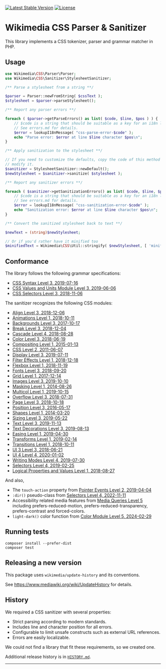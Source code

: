 [![Latest Stable Version]](https://packagist.org/packages/wikimedia/css-sanitizer) [![License]](https://packagist.org/packages/wikimedia/css-sanitizer)

Wikimedia CSS Parser & Sanitizer
================================

This library implements a CSS tokenizer, parser and grammar matcher in PHP.

Usage
-----

```php
use Wikimedia\CSS\Parser\Parser;
use Wikimedia\CSS\Sanitizer\StylesheetSanitizer;

/** Parse a stylesheet from a string **/

$parser = Parser::newFromString( $cssText );
$stylesheet = $parser->parseStylesheet();

/** Report any parser errors **/

foreach ( $parser->getParseErrors() as list( $code, $line, $pos ) ) {
	// $code is a string that should be suitable as a key for an i18n library.
	// See errors.md for details.
	$error = lookupI18nMessage( "css-parse-error-$code" );
	echo "Parse error: $error at line $line character $pos\n";
}

/** Apply sanitization to the stylesheet **/

// If you need to customize the defaults, copy the code of this method and
// modify it.
$sanitizer = StylesheetSanitizer::newDefault();
$newStylesheet = $sanitizer->sanitize( $stylesheet );

/** Report any sanitizer errors **/

foreach ( $sanitizer->getSanitizationErrors() as list( $code, $line, $pos ) ) {
	// $code is a string that should be suitable as a key for an i18n library.
	// See errors.md for details.
	$error = lookupI18nMessage( "css-sanitization-error-$code" );
	echo "Sanitization error: $error at line $line character $pos\n";
}

/** Convert the sanitized stylesheet back to text **/

$newText = (string)$newStylesheet;

// Or if you'd rather have it minified too
$minifiedText = Wikimedia\CSS\Util::stringify( $newStylesheet, [ 'minify' => true ] );
```

Conformance
-----------

The library follows the following grammar specifications:

* [CSS Syntax Level 3, 2019-07-16][CSSSYN]
* [CSS Values and Units Module Level 3, 2019-06-06][CSSVAL]
* [CSS Selectors Level 3, 2018-11-06][CSSSEL]

The sanitizer recognizes the following CSS modules:

* [Align Level 3, 2018-12-06](https://www.w3.org/TR/2018/WD-css-align-3-20181206/)
* [Animations Level 1, 2018-10-11](https://www.w3.org/TR/2018/WD-css-animations-1-20181011/)
* [Backgrounds Level 3, 2017-10-17](https://www.w3.org/TR/2017/CR-css-backgrounds-3-20171017/)
* [Break Level 3, 2018-12-04](https://www.w3.org/TR/2018/CR-css-break-3-20181204/)
* [Cascade Level 4, 2018-08-28](https://www.w3.org/TR/2018/CR-css-cascade-4-20180828)
* [Color Level 3, 2018-06-19](https://www.w3.org/TR/2018/REC-css-color-3-20180619)
* [Compositing Level 1, 2015-01-13](https://www.w3.org/TR/2015/CR-compositing-1-20150113/)
* [CSS Level 2, 2011-06-07](https://www.w3.org/TR/2011/REC-CSS2-20110607/)
* [Display Level 3, 2019-07-11](https://www.w3.org/TR/2019/CR-css-display-3-20190711)
* [Filter Effects Level 1, 2018-12-18](https://www.w3.org/TR/2018/WD-filter-effects-1-20181218)
* [Flexbox Level 1, 2018-11-19](https://www.w3.org/TR/2018/CR-css-flexbox-1-20181119)
* [Fonts Level 3, 2018-09-20](https://www.w3.org/TR/2018/REC-css-fonts-3-20180920)
* [Grid Level 1, 2017-12-14](https://www.w3.org/TR/2017/CR-css-grid-1-20171214/)
* [Images Level 3, 2019-10-10](https://www.w3.org/TR/2019/CR-css-images-3-20191010)
* [Masking Level 1, 2014-08-26](https://www.w3.org/TR/2014/CR-css-masking-1-20140826/)
* [Multicol Level 1, 2019-10-15](https://www.w3.org/TR/2019/WD-css-multicol-1-20191015)
* [Overflow Level 3, 2018-07-31](https://www.w3.org/TR/2018/WD-css-overflow-3-20180731)
* [Page Level 3, 2018-10-18](https://www.w3.org/TR/2018/WD-css-page-3-20181018)
* [Position Level 3, 2016-05-17](https://www.w3.org/TR/2016/WD-css-position-3-20160517/)
* [Shapes Level 1, 2014-03-20](https://www.w3.org/TR/2014/CR-css-shapes-1-20140320/)
* [Sizing Level 3, 2019-05-22](https://www.w3.org/TR/2019/WD-css-sizing-3-20190522)
* [Text Level 3, 2019-11-13](https://www.w3.org/TR/2019/WD-css-text-3-20191113)
* [Text Decorations Level 3, 2019-08-13](https://www.w3.org/TR/2019/CR-css-text-decor-3-20190813)
* [Easing Level 1, 2019-04-30](https://www.w3.org/TR/2019/CR-css-easing-1-20190430/)
* [Transforms Level 1, 2019-02-14](https://www.w3.org/TR/2019/CR-css-transforms-1-20190214)
* [Transitions Level 1, 2018-10-11](https://www.w3.org/TR/2018/WD-css-transitions-1-20181011)
* [UI 3 Level 3, 2018-06-21](https://www.w3.org/TR/2018/REC-css-ui-3-20180621)
* [UI 4 Level 4, 2020-01-02](https://www.w3.org/TR/2020/WD-css-ui-4-20200102)
* [Writing Modes Level 4, 2019-07-30](https://www.w3.org/TR/2019/CR-css-writing-modes-4-20190730)
* [Selectors Level 4, 2019-02-25](https://www.w3.org/TR/2019/WD-css-pseudo-4-20190225/)
* [Logical Properties and Values Level 1, 2018-08-27](https://www.w3.org/TR/2018/WD-css-logical-1-20180827/)

And also,
* The `touch-action` property from
[Pointer Events Level 2, 2019-04-04](https://www.w3.org/TR/2019/REC-pointerevents2-20190404/)
* `:dir()` pseudo-class from [Selectors Level 4, 2022-11-11](https://www.w3.org/TR/2022/WD-selectors-4-20221111/#the-dir-pseudo)
* Accessibility related media features from [Media Queries Level 5](https://drafts.csswg.org/mediaqueries-5/#mf-user-preferences) including prefers-reduced-motion, prefers-reduced-transparency, prefers-contrast and forced-colors.
* `light-dark()` color function from [Color Module Level 5, 2024-02-29](https://www.w3.org/TR/2024/WD-css-color-5-20240229/#funcdef-light-dark)

Running tests
-------------

    composer install --prefer-dist
    composer test

Releasing a new version
-----------------------

This package uses `wikimedia/update-history` and its conventions.

See https://www.mediawiki.org/wiki/UpdateHistory for details.

History
-------

We required a CSS sanitizer with several properties:

* Strict parsing according to modern standards.
* Includes line and character position for all errors.
* Configurable to limit unsafe constructs such as external URL references.
* Errors are easily localizable.

We could not find a library that fit these requirements, so we created one.

Additional release history is in [`HISTORY.md`](./HISTORY.md).

---
[Latest Stable Version]: https://poser.pugx.org/wikimedia/css-sanitizer/v/stable.svg
[License]: https://poser.pugx.org/wikimedia/css-sanitizer/license.svg
[CSSSYN]: https://www.w3.org/TR/2019/CR-css-syntax-3-20190716/
[CSSVAL]: https://www.w3.org/TR/2019/CR-css-values-3-20190606/
[CSSSEL]: https://www.w3.org/TR/2018/REC-selectors-3-20181106/
[CSSWORK]: https://www.w3.org/Style/CSS/current-work
